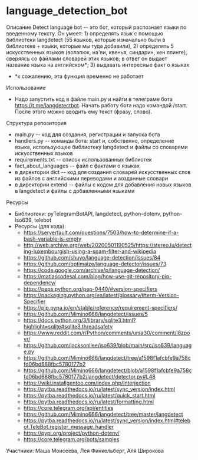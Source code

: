 # language_detection_bot

Описание
Detect language bot -- это бот, который распознает языки по введенному тексту. Он умеет: 1) определять язык с помощью библиотеки langdetect (55 языков, которые изначально были в библиотеке + языки, которые мы туда добавили), 2) определять 5 искусственных языков (волапюк, на'ви, квенья, синдарин, хен ллинге), сверяясь со файлами словарей этих языков; в ответ он выдает название языка на английском*; 3) выдавать интересные факт о языках
- *к сожалению, эта функция временно не работает

Использование
- Надо запустить код в файле main.py и найти в телеграме бота https://t.me/langdetectbot. Начать работу бота надо командой /start. После этого можно вводить ему текст (фразу, слово).

Структура репозитория
- main.py -- код для создания, регистрации и запуска бота
- handlers.py -- команды бота: start и, собственно, определение языка, использующее библиотеку langdetect и файлы со словарями искусственных языков
- requirements.txt -- список использованных библиотек
- fact_about_languages -- файл с фактами о языках
- в директории dict -- код для создания словарей искусственных слов из файлов с английскими переводами и аозданные словари
- в директории extend -- файлы с кодом для добавления новых языков в langdetect и файлы с добавленными языками

Ресурсы
- Библиотеки: pyTelegramBotAPI, langdetect, python-dotenv, python-iso639, telebot
- Ресурсы (для кода):
   - https://serverfault.com/questions/7503/how-to-determine-if-a-bash-variable-is-empty
   - http://web.archive.org/web/20200501190525/https://stereo.lu/detecting-luxembourgish-using-a-spam-filter-and-wikipedia
   - https://github.com/shuyo/language-detection/issues/84
   - https://github.com/optimaize/language-detector/issues/73
   - https://code.google.com/archive/p/language-detection/
   - https://matiascodesal.com/blog/how-use-git-repository-pip-dependency/
   - https://peps.python.org/pep-0440/#version-specifiers
   - https://packaging.python.org/en/latest/glossary/#term-Version-Specifier
   - https://pip.pypa.io/en/stable/reference/requirement-specifiers/
   - https://github.com/Mimino666/langdetect/issues/5
   - https://docs.python.org/3/library/sqlite3.html?highlight=sqlite#sqlite3.threadsafety
   - https://www.reddit.com/r/Python/comments/ursa30/comment/i8zpovr/
   - https://github.com/jacksonllee/iso639/blob/main/src/iso639/language.py
   - https://github.com/Mimino666/langdetect/tree/a1598f1afcbfe9a758cfd06bd688fbc5780177b2
   - https://github.com/Mimino666/langdetect/blob/a1598f1afcbfe9a758cfd06bd688fbc5780177b2/langdetect/detector.py#L48
   - https://wiki.installgentoo.com/index.php/Interjection
   - https://pytba.readthedocs.io/ru/latest/sync_version/index.html
   - https://pytba.readthedocs.io/ru/latest/quick_start.html
   - https://pytba.readthedocs.io/ru/latest/formatting.html
   - https://core.telegram.org/api/entities
   - https://github.com/Mimino666/langdetect/tree/master/langdetect
   - https://pytba.readthedocs.io/ru/latest/sync_version/index.html#telebot.TeleBot.register_message_handler
   - https://pypi.org/project/python-dotenv/
   - https://core.telegram.org/bots/samples

Участники:
Маша Моисеева, Лея Финкельберг, Аля Широкова
